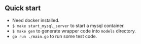 ## Quick start

- Need docker installed.
- `$ make start_mysql_server` to start a mysql container.
- `$ make gen` to generate wrapper code into `models` directory.
- `go run ./main.go` to run some test code.

